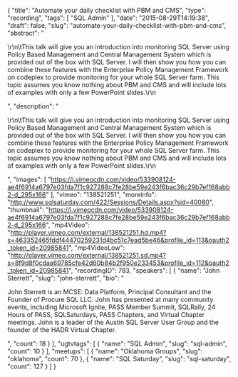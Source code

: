 {
  "title": "Automate your daily checklist with PBM and CMS",
  "type": "recording",
  "tags": [
    "SQL Admin"
  ],
  "date": "2015-08-29T14:19:38",
  "draft": false,
  "slug": "automate-your-daily-checklist-with-pbm-and-cms",
  "abstract": "<p>\r\n\tThis talk will give you an introduction into monitoring SQL Server using Policy Based Management and Central Management System which is provided out of the box with SQL Server. I will then show you how you can combine these features with the Enterprise Policy Management Framework on codeplex to provide monitoring for your whole SQL Server farm. This topic assumes you know nothing about PBM and CMS and will include lots of examples with only a few PowerPoint slides.\r\n</p>",
  "description": "<p>\r\n\tThis talk will give you an introduction into monitoring SQL Server using Policy Based Management and Central Management System which is provided out of the box with SQL Server. I will then show you how you can combine these features with the Enterprise Policy Management Framework on codeplex to provide monitoring for your whole SQL Server farm. This topic assumes you know nothing about PBM and CMS and will include lots of examples with only a few PowerPoint slides.\r\n</p>",
  "images": [
    "https://i.vimeocdn.com/video/533908124-ae4f6914a6797e03fda7f1c927288c7fe28be59e243f6bac36c29b7ef168abb2-d_295x166"
  ],
  "vimeo": "138521251",
  "moreinfo": "http://www.sqlsaturday.com/422/Sessions/Details.aspx?sid=40080",
  "thumbnail": "https://i.vimeocdn.com/video/533908124-ae4f6914a6797e03fda7f1c927288c7fe28be59e243f6bac36c29b7ef168abb2-d_295x166",
  "mp4Video": "http://player.vimeo.com/external/138521251.hd.mp4?s=463352465fddf44470259231d4bc51c7ead5be46&profile_id=113&oauth2_token_id=20985841",
  "mp4VideoLow": "http://player.vimeo.com/external/138521251.sd.mp4?s=8f9d8f0cdaa69785cfe42d60b84b2f950e233453&profile_id=112&oauth2_token_id=20985841",
  "recordingID": 783,
  "speakers": [
    {
      "name": "John Sterrett",
      "slug": "john-sterrett",
      "bio": "<p>John Sterrett is an MCSE: Data Platform, Principal Consultant and the Founder of Procure SQL LLC.  John has presented at many community events, including Microsoft Ignite, PASS Member Summit, SQLRally, 24 Hours of PASS, SQLSaturdays, PASS Chapters, and Virtual Chapter meetings. John is a leader of the Austin SQL Server User Group and the founder of the HADR Virtual Chapter.</p>",
      "count": 18
    }
  ],
  "ugtvtags": [
    {
      "name": "SQL Admin",
      "slug": "sql-admin",
      "count": 10
    }
  ],
  "meetups": [
    {
      "name": "Oklahoma Groups",
      "slug": "oklahoma",
      "count": 70
    },
    {
      "name": "SQL Saturday",
      "slug": "sql-saturday",
      "count": 127
    }
  ]
}
